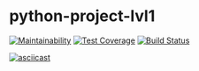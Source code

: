 # python-project-lvl1

[![Maintainability](https://api.codeclimate.com/v1/badges/40efd01ad90901b830e4/maintainability)](https://codeclimate.com/github/PolyMaG/python-project-lvl1/maintainability)
[![Test Coverage](https://api.codeclimate.com/v1/badges/40efd01ad90901b830e4/test_coverage)](https://codeclimate.com/github/PolyMaG/python-project-lvl1/test_coverage)
[![Build Status](https://travis-ci.com/PolyMaG/python-project-lvl1.svg?branch=master)](https://travis-ci.com/PolyMaG/python-project-lvl1)

[![asciicast](https://asciinema.org/a/MBSP6SUau11VChnpljMEbQSfo.svg)](https://asciinema.org/a/MBSP6SUau11VChnpljMEbQSfo)

